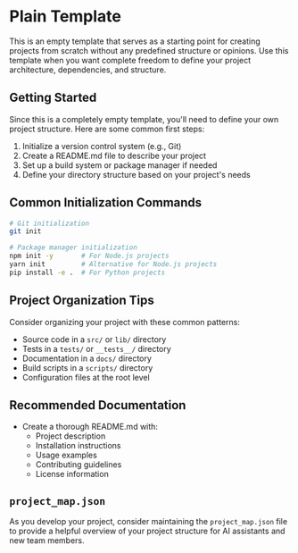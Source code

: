 # Plain Template

This is an empty template that serves as a starting point for creating projects from scratch without any predefined structure or opinions. Use this template when you want complete freedom to define your project architecture, dependencies, and structure.

## Getting Started

Since this is a completely empty template, you'll need to define your own project structure. Here are some common first steps:

1. Initialize a version control system (e.g., Git)
2. Create a README.md file to describe your project
3. Set up a build system or package manager if needed
4. Define your directory structure based on your project's needs

## Common Initialization Commands

```bash
# Git initialization
git init

# Package manager initialization
npm init -y       # For Node.js projects
yarn init         # Alternative for Node.js projects
pip install -e .  # For Python projects
```

## Project Organization Tips

Consider organizing your project with these common patterns:

- Source code in a `src/` or `lib/` directory
- Tests in a `tests/` or `__tests__/` directory
- Documentation in a `docs/` directory
- Build scripts in a `scripts/` directory
- Configuration files at the root level

## Recommended Documentation

- Create a thorough README.md with:
  - Project description
  - Installation instructions
  - Usage examples
  - Contributing guidelines
  - License information

## `project_map.json`

As you develop your project, consider maintaining the `project_map.json` file to provide a helpful overview of your project structure for AI assistants and new team members.